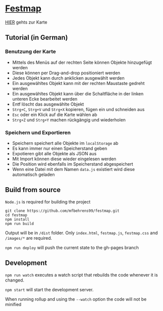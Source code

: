 # [Festmap](https://mfbehrens99.github.io/festmap/)


[HIER](https://mfbehrens99.github.io/festmap/dist) gehts zur Karte

## Tutorial (in German)
### Benutzung der Karte
* Mittels des Menüs auf der rechten Seite können Objekte hinzugefügt werden
* Diese können per Drag-and-drop positioniert werden
* Jedes Objekt kann durch anklicken ausgewählt werden
* Ein ausgewähltes Objekt kann mit der rechten Maustaste gedreht werden
* Ein ausgewähltes Objekt kann über die Schaltfläche in der linken unteren Ecke bearbeitet werden
* Entf löscht das ausgewählte Objekt 
* `Strg+C`, `Strg+V` und `Strg+X` kopieren, fügen ein und schneiden aus
* `Esc` oder ein Klick auf die Karte wählen ab
* `Strg+Z` und `Strg+Y` machen rückgängig und wiederholen

### Speichern und Exportieren
* Speichern speichert alle Objekte im `localStorage` ab
* Es kann immer nur einen Speicherstand geben
* Expotieren gibt alle Objekte als JSON aus
* Mit Import können diese wieder eingelesen werden
* Die Position wird ebenfalls im Speicherstand abgespeichert
* Wenn eine Datei mit dem Namen `data.js` existiert wird diese automatisch geladen

## Build from source
`Node.js` is required for building the project

```
git clone https://github.com/mfbehrens99/festmap.git
cd festmap
npm install
npm run build
```

Output will be in `/dist` folder. Only `index.html`, `festmap.js`, `festmap.css` and `/images/*` are required.

`npm run deploy` will push the current state to the gh-pages branch

## Development
`npm run watch` executes a watch script that rebuilds the code whenever it is changed.

`npm start` will start the development server.

When running rollup and using the `--watch` option the code will not be minified
